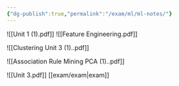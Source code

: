 ```yaml
---
{"dg-publish":true,"permalink":"/exam/ml/ml-notes/"}
---
```


![[Unit 1 (1).pdf]]
![[Feature Engineering.pdf]]



![[Clustering Unit 3 (1)..pdf]]

![[Association Rule Mining PCA (1)..pdf]]

![[Unit 3.pdf]]
[[exam/exam\|exam]]